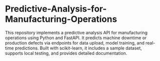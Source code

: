 # Predictive-Analysis-for-Manufacturing-Operations
This repository implements a predictive analysis API for manufacturing operations using Python and FastAPI. It predicts machine downtime or production defects via endpoints for data upload, model training, and real-time predictions. Built with scikit-learn, it includes a sample dataset, supports local testing, and provides detailed documentation.
